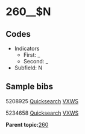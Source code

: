 # 260\_\_$N

## Codes

-   Indicators
    -   First: \_
    -   Second: \_
-   Subfield: N

## Sample bibs

5208925 [Quicksearch](https://search.library.yale.edu/catalog/5208925) [VXWS](http://prodorbis.library.yale.edu:7014/vxws/GetHoldingsService?bibId=5208925)

5234658 [Quicksearch](https://search.library.yale.edu/catalog/5234658) [VXWS](http://prodorbis.library.yale.edu:7014/vxws/GetHoldingsService?bibId=5234658)

**Parent topic:**[260](../../tags/260/260.md)

